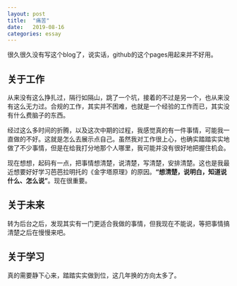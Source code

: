 ```yaml
---
layout: post
title:  "痛苦"
date:   2019-08-16	
categories: essay
---
```


很久很久没有写这个blog了，说实话，github的这个pages用起来并不好用。

关于工作
------
从来没有这么挣扎过，隔行如隔山，跳了一个坑，接着的不过是另一个，也从来没有这么无力过。合规的工作，其实并不困难，也就是一个经验的工作而已，其实没有什么费脑子的东西。

经过这么多时间的折腾，以及这次中期的过程，我感觉真的有一件事情，可能我一直做的不好。这就是怎么去展示点自己。虽然我对工作很上心，也确实踏踏实实地做了不少事情，但是在给我打分地那个人哪里，我可能并没有很好地把握住机会。

现在想想，起码有一点，把事情想清楚，说清楚，写清楚，安排清楚。这也是我最近想要好好学习芭芭拉明托的《金字塔原理》的原因。**“想清楚，说明白，知道说什么、怎么说”**。现在很重要。

关于未来
------
转为后台之后，发现其实有一门更适合我做的事情，但我现在不能说，等把事情搞清楚之后在慢慢来吧。

关于学习
----------
真的需要静下心来，踏踏实实做到位，这几年换的方向太多了。
